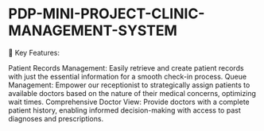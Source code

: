# PDP-MINI-PROJECT-CLINIC-MANAGEMENT-SYSTEM


🚀 Key Features:

Patient Records Management: Easily retrieve and create patient records with just the essential information for a smooth check-in process.
Queue Management: Empower our receptionist to strategically assign patients to available doctors based on the nature of their medical concerns, optimizing wait times.
Comprehensive Doctor View: Provide doctors with a complete patient history, enabling informed decision-making with access to past diagnoses and prescriptions.
